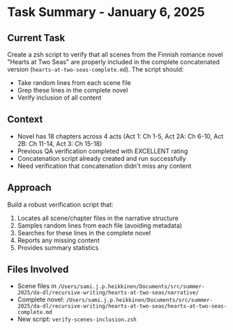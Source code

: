 # Task Summary - January 6, 2025

## Current Task
Create a zsh script to verify that all scenes from the Finnish romance novel "Hearts at Two Seas" are properly included in the complete concatenated version (`hearts-at-two-seas-complete.md`). The script should:
- Take random lines from each scene file
- Grep these lines in the complete novel
- Verify inclusion of all content

## Context
- Novel has 18 chapters across 4 acts (Act 1: Ch 1-5, Act 2A: Ch 6-10, Act 2B: Ch 11-14, Act 3: Ch 15-18)
- Previous QA verification completed with EXCELLENT rating
- Concatenation script already created and run successfully
- Need verification that concatenation didn't miss any content

## Approach
Build a robust verification script that:
1. Locates all scene/chapter files in the narrative structure
2. Samples random lines from each file (avoiding metadata)
3. Searches for these lines in the complete novel
4. Reports any missing content
5. Provides summary statistics

## Files Involved
- Scene files in `/Users/sami.j.p.heikkinen/Documents/src/summer-2025/da-dl/recursive-writing/hearts-at-two-seas/narrative/`
- Complete novel: `/Users/sami.j.p.heikkinen/Documents/src/summer-2025/da-dl/recursive-writing/hearts-at-two-seas/hearts-at-two-seas-complete.md`
- New script: `verify-scenes-inclusion.zsh`
